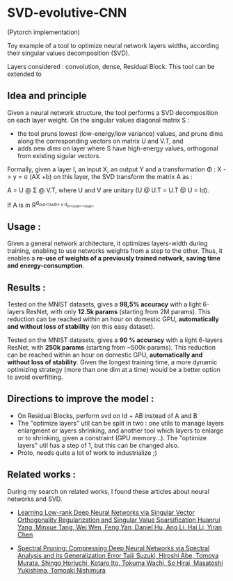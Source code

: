 # SVD-evolutive-CNN
(Pytorch implementation)

Toy example of a tool to optimize neural network layers widths, according their singular values decomposition (SVD).

Layers considered : convolution, dense, Residual Block.
This tool can be extended to 


## Idea and principle
Given a neural network structure, the tool performs a SVD decomposition on each layer weight.
On the singular values diagonal matrix S :
- the tool pruns lowest (low-energy/low variance) values, and pruns dims along the corresponding vectors on matrix U and V.T, and 
- adds new dims on layer where S have high-energy values, orthogonal from existing sigular vectors.

Formally, given a layer l, an input X, an output Y and a transformation Φ : X -> y = σ (AX +b) on this layer, the SVD transform the matrix A as :

A = U @ Σ @ V.T, where U and V are unitary (U @ U.T = U.T @ U = Id).

If A is in R<sup>d<sub>out<\sub> x d<sub>in<\sub><\sup>



## Usage :
Given a general network architecture, it optimizes layers-width during training, enabling to use networks weights from a step to the other.
Thus, it enables a **re-use of weights of a previously trained network, saving time and energy-consumption**.

## Results :
Tested on the MNIST datasets, gives a **98,5% accuracy** with a light 6-layers ResNet, with only **12.5k params** (starting from 2M params). This reduction can be reached within an hour on domestic GPU, **automatically and without loss of stability** (on this easy dataset).

Tested on the MNIST datasets, gives a **90 % accuracy** with a light 6-layers ResNet, with **250k params** (starting from ~500k params). This reduction can be reached within an hour on domestic GPU, **automatically and without loss of stability**. Given the longest training time, a more dynamic optimizing strategy (more than one dim at a time) would be a better option to avoid overfitting.

## Directions to improve the model : 
- On Residual Blocks, perform svd on Id + AB instead of A and B
- The "optimize layers" util can be split in two : one utils to manage layers enlargment or layers shrinking, and another tool which layers to enlarge or to shrinking, given a constraint (GPU memory...). The "optimize layers" util has a step of 1, but this can be changed also.
- Proto, needs quite a lot of work to industrialize ;)


## Related works : 
During my search on related works, I found these articles about neural networks and SVD.

- [Learning Low-rank Deep Neural Networks via Singular Vector Orthogonality Regularization and Singular Value Sparsification
Huanrui Yang, Minxue Tang, Wei Wen, Feng Yan, Daniel Hu, Ang Li, Hai Li, Yiran Chen](https://arxiv.org/abs/2004.09031)

- [Spectral Pruning: Compressing Deep Neural Networks via Spectral Analysis and its Generalization Error
Taiji Suzuki, Hiroshi Abe, Tomoya Murata, Shingo Horiuchi, Kotaro Ito, Tokuma Wachi, So Hirai, Masatoshi Yukishima, Tomoaki Nishimura](https://arxiv.org/abs/1808.08558)
